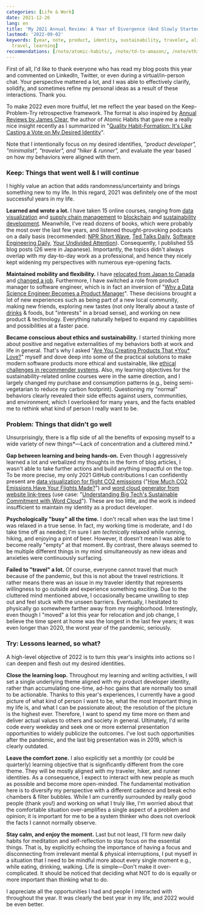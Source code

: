 ```yaml
---
categories: [Life & Work]
date: 2021-12-26
lang: en
title: 'My 2021 Annual Review: A Year of Divergence (And Slowly Started Converging)'
lastmod: '2022-09-02'
keywords: [year, note, product, identity, sustainability, traveler, aligned, lot,
  travel, learning]
recommendations: [/note/atomic-habits/, /note/td-to-amazon/, /note/ethical-product-developer/]
---
```

 
First of all, I'd like to thank everyone who has read my blog posts this year and commented on LinkedIn, Twitter, or even during a virtual/in-person chat. Your perspective mattered a lot, and I was able to effectively clarify, solidify, and sometimes refine my personal ideas as a result of these interactions. Thank you.
 
To make 2022 even more fruitful, let me reflect the year based on the Keep-Problem-Try retrospective framework. The format is also inspired by [Annual Reviews by James Clear](https://jamesclear.com/annual-review), the author of Atomic Habits that gave me a really nice insight recently as I summarized in "[Quality Habit-Formation: It's Like Casting a Vote on My Desired Identity](/note/atomic-habits/)".
 
Note that I intentionally focus on my desired identifies, *"product developer", "minimalist", "traveler", and "hiker & runner",* and evaluate the year based on how my behaviors were aligned with them.
 
### Keep: Things that went well & I will continue
 
I highly value an action that adds randomness/uncertainty and brings something new to my life. In this regard, 2021 was definitely one of the most successful years in my life.
 
**Learned and wrote a lot.** I have taken 15 online courses, ranging from [data visualization](/note/datavis-2020/) and [supply chain management](/note/coursera-supply-chain-management/) to [blockchain](/note/coursera-blockchain-specialization/) and [sustainability development](/note/environmental-problems-and-business/). Meanwhile, I've read dozens of books, which were probably the most over the last few years, and listened thought-provoking podcasts on a daily basis (recommended: [NPR Short Wave](https://www.npr.org/podcasts/510351/short-wave), [Ted Talks Daily](https://www.ted.com/about/programs-initiatives/ted-talks/ted-talks-daily), [Software Engineering Daily](https://softwareengineeringdaily.com/), [Your Undivided Attention](https://www.humanetech.com/podcast)). Consequently, I published 55 blog posts (26 were in Japanese). Importantly, the topics didn't always overlap with my day-to-day work as a professional, and hence they nicely kept widening my perspectives with numerous eye-opening facts.
 
**Maintained mobility and flexibility.** I have [relocated from Japan to Canada](/note/relocating-to-canada/) and [changed a job](/note/td-to-amazon/). Furthermore, I have switched a role from product manager to software engineer, which is in fact an inversion of "[Why a Data Science Engineer Becomes a Product Manager](/note/becoming-a-product-manager/)". These decisions brought a lot of new experiences such as being part of a new local community, making new friends, exploring new tastes (not only literally about a taste of [drinks](/note/2021-bcat-best-brewery-experience-award/) & foods, but "interests" in a broad sense), and working on new product & technology. Everything naturally helped to expand my capabilities and possibilities at a faster pace.
 
**Became conscious about ethics and sustainability.** I started thinking more about positive and negative externalities of my behaviors both at work and life in general. That's why I asked "[Are You Creating Products That \*You\* Love?](/note/product-management-and-bullshit-job/)" myself and dove deep into some of the practical solutions to make modern software products more ethical and sustainable, like [ethical challenges in recommender systems](/note/ethical-challenges-in-recommender-systems/). Also, my learning objectives for the sustainability-related online courses were in the same direction, and I largely changed my purchase and consumption patterns (e.g., being semi-vegetarian to reduce my carbon footprint). Questioning my "normal" behaviors clearly revealed their side effects against users, communities, and environment, which I overlooked for many years, and the facts enabled me to rethink what kind of person I really want to be.
 
### Problem: Things that didn't go well
 
Unsurprisingly, there is a flip side of all the benefits of exposing myself to a wide variety of new things*&mdash;Lack of concentration and a cluttered mind.*
 
**Gap between learning and being hands-on.** Even though I aggressively learned a lot and verbalized my thoughts in the form of blog articles, I wasn't able to take further actions and build anything impactful on the top. To be more precise, my only 2021 GitHub contributions I can confidently present are [data visualization for flight CO2 emissions](https://github.com/takuti/flight-emissions) ("[How Much CO2 Emissions Have Your Flights Made?](/note/flight-emissions/)") and [word cloud generator from website link-trees](https://github.com/takuti/cloudtree) (use case: "[Understanding Big Tech's Sustainable Commitment with Word Cloud](/note/sustainability-at-big-tech/)"). These are too little, and the work is indeed insufficient to maintain my identity as a product developer.
 
**Psychologically "busy" all the time.** I don't recall when was the last time I was relaxed in a true sense. In fact, my working time is moderate, and I do take time off as needed; I'm sure I am *technically* relaxed while running, hiking, and enjoying a pint of beer. However, it doesn't mean I was able to become really "empty" at that moment. By contrast, there always seemed to be multiple different things in my mind simultaneously as new ideas and anxieties were continuously surfacing.
 
**Failed to "travel" a lot.** Of course, everyone cannot travel that much because of the pandemic, but this is not about the travel restrictions. It rather means there was an issue in my traveler identity that represents willingness to go outside and experience something exciting. Due to the cluttered mind mentioned above, I occasionally became unwilling to step out and feel stuck with the unseen barriers. Eventually, I hesitated to physically go somewhere farther away from my neighborhood. Interestingly, even though I "moved" a lot this year for relocation and job change, I believe the time spent at home was the longest in the last few years; it was even longer than 2020, the worst year of the pandemic, seriously.
 
### Try: Lessons learned, so what?
 
A high-level objective of 2022 is to turn this year's insights into actions so I can deepen and flesh out my desired identities.
 
**Close the learning loop.** Throughout my learning and writing activities, I will set a single underlying theme aligned with my product developer identity, rather than accumulating one-time, ad-hoc gains that are normally too small to be actionable. Thanks to this year's experiences, I currently have a good picture of what kind of person I want to be, what the most important thing in my life is, and what I can be passionate about; the resolution of the picture is the highest ever. Therefore, I want to spend my time more on them and deliver actual values to others and society in general. Ultimately, I'd write code every weekday and seek one or more external presentation opportunities to widely publicize the outcomes. I've lost such opportunities after the pandemic, and the last big presentation was in 2019, which is clearly outdated.
 
**Leave the comfort zone.** I also explicitly set a monthly (or could be quarterly) learning objective that is significantly different from the core theme. They will be mostly aligned with my traveler, hiker, and runner identities. As a consequence, I expect to interact with new people as much as possible and become more open-minded. The fundamental motivation here is to diversify my perspective with a different cadence and break echo chambers & filter bubbles. While I am currently surrounded by really good people (thank you!) and working on what I truly like, I'm worried about that the comfortable situation over-amplifies a single aspect of a problem and opinion; it is important for me to be a system thinker who does not overlook the facts I cannot normally observe.
 
**Stay calm, and enjoy the moment.** Last but not least, I'll form new daily habits for meditation and self-reflection to stay focus on the essential things. That is, by explicitly echoing the importance of having a focus and disconnecting from irrelevant mental & physical interruptions, I put myself in a situation that I need to be mindful more about every single moment e.g., while eating, drinking, walking. Life is simple&mdash;Don't make it over-complicated. It should be noticed that deciding what NOT to do is equally or more important than thinking what to do.
 
I appreciate all the opportunities I had and people I interacted with throughout the year. It was clearly the best year in my life, and 2022 would be even better.
 